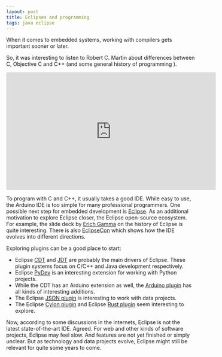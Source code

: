 ```yaml
---
layout: post
title: Eclipses and programming
tags: java eclipse
---
```

When it comes to embedded systems, working with compilers gets important sooner or later. 

So, it was interesting to listen to Robert C. Martin about differences between C, Objective C and C++ (and some general history of programming ).

<iframe width="560" height="315" src="https://www.youtube.com/embed/ecIWPzGEbFc" frameborder="0" allowfullscreen></iframe>

To program with C and C++, it usually takes a good IDE. While easy to use, the Arduino IDE is too simple for many professional programmers. One possible next step for embedded development is <a href="https://www.eclipse.org/">Eclipse</a>. As an additional motivation to explore Eclipse closer, the Eclipse open-source ecosystem. For example, the slide deck by [Erich Gamma](https://qconlondon.com/london-2008/qconlondon.com/dl/qcon-london-2008/slides/ErichGamma_qcon2008.pdf) on the history of Eclipse is quite interesting. There is also [EclipseCon](https://www.eclipsecon.org/europe2017/) which shows how the IDE evolves into different directions.

Exploring plugins can be a good place to start:

* Eclipse [CDT](https://eclipse.org/cdt/) and [JDT](https://eclipse.org/jdt/) are probably the main drivers of Eclipse. These plugin systems focus on C/C++ and Java development respectively.
* Eclipse [PyDev](http://www.pydev.org/) is an interesting extension for working with Python projects. 
* While the CDT has an Arduino extension as well, the [Arduino plugin](http://eclipse.baeyens.it/) has all kinds of interesting additions.
* The Eclipse [JSON plugin](https://github.com/boothen/Json-Eclipse-Plugin) is interesting to work with data projects.
* The Eclipse [Cylon plugin](https://github.com/ceylon/ceylon-ide-eclipse) and Eclipse [Rust plugin](https://github.com/RustDT/RustDT) seem interesting to explore.

Now, according to some discussions in the internets, Eclipse is not the latest state-of-the-art IDE. Agreed. For web and other kinds of software projects, Eclipse may feel slow. And features are not yet finished or simply unclear. But as technology and data projects evolve, Eclipse might still be relevant for quite some years to come. 




